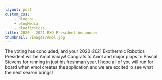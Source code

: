 ```yaml
--- 
layout: post
custom_css: 
    - blogcss
    - blogMedia
    - blogfirstcss
title: 2020 - 2021 EXO President Announced
thumbnail: /images/Amol.jpg
---
```


The voting has concluded, and your 2020-2021 Exothermic Robotics President will be Amol Vaidya! Congrats to Amol and major props to Pascal Stevens for running in just his freshman year. I hope all of you will run for board when Amol creates the application and we are excited to see what the next season brings!